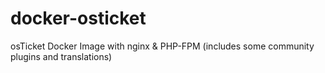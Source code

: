 # docker-osticket
osTicket Docker Image with nginx &amp; PHP-FPM (includes some community plugins and translations)
